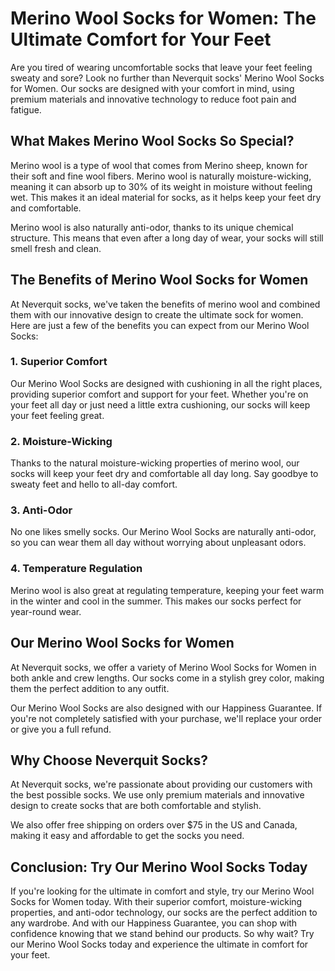 # Merino Wool Socks for Women: The Ultimate Comfort for Your Feet

Are you tired of wearing uncomfortable socks that leave your feet feeling sweaty and sore? Look no further than Neverquit socks' Merino Wool Socks for Women. Our socks are designed with your comfort in mind, using premium materials and innovative technology to reduce foot pain and fatigue.

## What Makes Merino Wool Socks So Special?

Merino wool is a type of wool that comes from Merino sheep, known for their soft and fine wool fibers. Merino wool is naturally moisture-wicking, meaning it can absorb up to 30% of its weight in moisture without feeling wet. This makes it an ideal material for socks, as it helps keep your feet dry and comfortable.

Merino wool is also naturally anti-odor, thanks to its unique chemical structure. This means that even after a long day of wear, your socks will still smell fresh and clean.

## The Benefits of Merino Wool Socks for Women

At Neverquit socks, we've taken the benefits of merino wool and combined them with our innovative design to create the ultimate sock for women. Here are just a few of the benefits you can expect from our Merino Wool Socks:

### 1. Superior Comfort

Our Merino Wool Socks are designed with cushioning in all the right places, providing superior comfort and support for your feet. Whether you're on your feet all day or just need a little extra cushioning, our socks will keep your feet feeling great.

### 2. Moisture-Wicking

Thanks to the natural moisture-wicking properties of merino wool, our socks will keep your feet dry and comfortable all day long. Say goodbye to sweaty feet and hello to all-day comfort.

### 3. Anti-Odor

No one likes smelly socks. Our Merino Wool Socks are naturally anti-odor, so you can wear them all day without worrying about unpleasant odors.

### 4. Temperature Regulation

Merino wool is also great at regulating temperature, keeping your feet warm in the winter and cool in the summer. This makes our socks perfect for year-round wear.

## Our Merino Wool Socks for Women

At Neverquit socks, we offer a variety of Merino Wool Socks for Women in both ankle and crew lengths. Our socks come in a stylish grey color, making them the perfect addition to any outfit.

Our Merino Wool Socks are also designed with our Happiness Guarantee. If you're not completely satisfied with your purchase, we'll replace your order or give you a full refund.

## Why Choose Neverquit Socks?

At Neverquit socks, we're passionate about providing our customers with the best possible socks. We use only premium materials and innovative design to create socks that are both comfortable and stylish.

We also offer free shipping on orders over $75 in the US and Canada, making it easy and affordable to get the socks you need.

## Conclusion: Try Our Merino Wool Socks Today

If you're looking for the ultimate in comfort and style, try our Merino Wool Socks for Women today. With their superior comfort, moisture-wicking properties, and anti-odor technology, our socks are the perfect addition to any wardrobe. And with our Happiness Guarantee, you can shop with confidence knowing that we stand behind our products. So why wait? Try our Merino Wool Socks today and experience the ultimate in comfort for your feet.